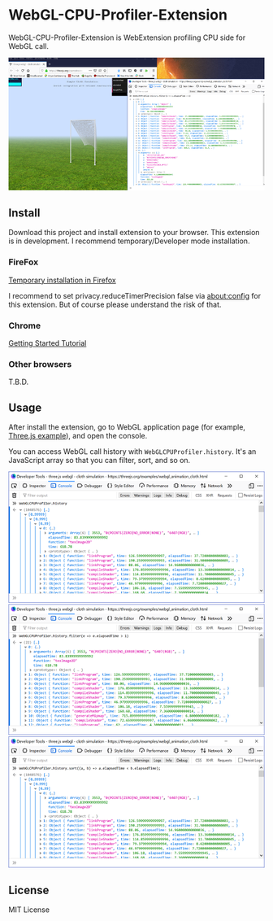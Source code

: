 # WebGL-CPU-Profiler-Extension

WebGL-CPU-Profiler-Extension is WebExtension profiling CPU side for WebGL call.

![Screenshot](./screenshots/screenshot.png)

## Install

Download this project and install extension to your browser. This extension is in development. I recommend temporary/Developer mode installation.

### FireFox

[Temporary installation in Firefox](https://developer.mozilla.org/en-US/docs/Mozilla/Add-ons/WebExtensions/Temporary_Installation_in_Firefox)

I recommend to set privacy.reduceTimerPrecision false via [about:config](about:config) for this extension. But of course please understand the risk of that.

### Chrome

[Getting Started Tutorial](https://developer.chrome.com/extensions/getstarted)

### Other browsers

T.B.D.

## Usage

After install the extension, go to WebGL application page (for example, [Three.js example](https://threejs.org/examples/webgl_animation_cloth.html)), and open the console.

You can access WebGL call history with `WebGLCPUProfiler.history`. It's an JavaScript array so that you can filter, sort, and so on.

![history](./screenshots/history.png)
![filter](./screenshots/filter.png)
![sort](./screenshots/sort.png)

## License 

MIT License
